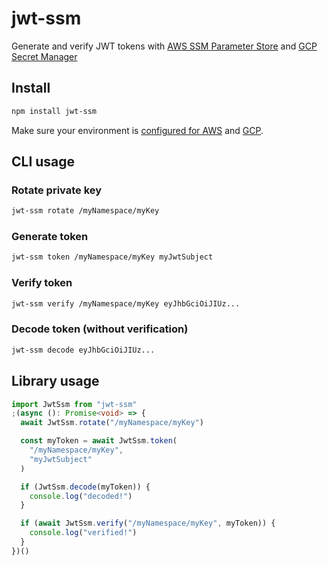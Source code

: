 # jwt-ssm

Generate and verify JWT tokens with [AWS SSM Parameter Store](https://docs.aws.amazon.com/systems-manager/latest/userguide/systems-manager-parameter-store.html) and [GCP Secret Manager](https://cloud.google.com/secret-manager)

## Install

```bash
npm install jwt-ssm
```

Make sure your environment is [configured for AWS](https://docs.aws.amazon.com/cli/latest/userguide/cli-configure-envvars.html) and [GCP](https://cloud.google.com/docs/authentication/getting-started).

## CLI usage

### Rotate private key

```bash
jwt-ssm rotate /myNamespace/myKey
```

### Generate token

```bash
jwt-ssm token /myNamespace/myKey myJwtSubject
```

### Verify token

```bash
jwt-ssm verify /myNamespace/myKey eyJhbGciOiJIUz...
```

### Decode token (without verification)

```bash
jwt-ssm decode eyJhbGciOiJIUz...
```

## Library usage

```typescript
import JwtSsm from "jwt-ssm"
;(async (): Promise<void> => {
  await JwtSsm.rotate("/myNamespace/myKey")

  const myToken = await JwtSsm.token(
    "/myNamespace/myKey",
    "myJwtSubject"
  )

  if (JwtSsm.decode(myToken)) {
    console.log("decoded!")
  }

  if (await JwtSsm.verify("/myNamespace/myKey", myToken)) {
    console.log("verified!")
  }
})()
```
